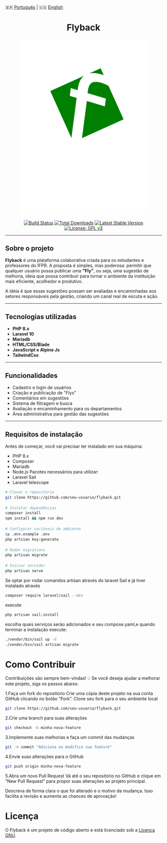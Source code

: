 🇧🇷 [Português](README.md) | 🇺🇸 [English](README.en.md)
<h1 align="center">Flyback</h1>

<p align="center">
  <img src="public/flybacklogo.png" width="400" alt="Flyback Logo">
</p>

<p align="center">
  <a href="https://github.com/laravel/framework/actions"><img src="https://github.com/laravel/framework/workflows/tests/badge.svg" alt="Build Status"></a>
  <a href="https://packagist.org/packages/laravel/framework"><img src="https://img.shields.io/packagist/dt/laravel/framework" alt="Total Downloads"></a>
  <a href="https://packagist.org/packages/laravel/framework"><img src="https://img.shields.io/packagist/v/laravel/framework" alt="Latest Stable Version"></a>
  <a href="https://www.gnu.org/licenses/gpl-3.0.html">
  <img src="https://img.shields.io/badge/license-GPLv3-blue.svg" alt="License: GPL v3">
</a>
</p>

---

##  Sobre o projeto

**Flyback** é uma plataforma colaborativa criada para os estudantes e professores do IFPR. A proposta é simples, mas poderosa: permitir que qualquer usuário possa publicar uma **"Fly"**, ou seja, uma sugestão de melhoria, ideia que possa contribuir para tornar o ambiente da instituição mais eficiente, acolhedor e produtivo.

A ideia é que essas sugestões possam ser avaliadas e encaminhadas aos setores responsáveis pela gestão, criando um canal real de escuta e ação.

---

##  Tecnologias utilizadas

- **PHP 8.x**
- **Laravel 10**
- **Mariadb**
- **HTML/CSS/Blade**
- **JavaScript e Alpine Js**
- **TailwindCss**

---

##  Funcionalidades

-  Cadastro e login de usuários
-  Criação e publicação de "Flys"
-  Comentários em sugestões
-  Sistema de filtragem e busca
-  Avaliação e encaminhamento para os departamentos
-  Área administrativa para gestão das sugestões

---

##  Requisitos de instalação

Antes de começar, você vai precisar ter instalado em sua máquina:

- PHP 8.x
- Composer
- Mariadb 
- Node.js 
Pacotes necessários para utilizar:
- Laravel Sail
- Laravel telescope

```bash
# Clonar o repositório
git clone https://github.com/seu-usuario/flyback.git

# Instalar dependências
composer install
npm install && npm run dev

# Configurar variáveis de ambiente
cp .env.example .env
php artisan key:generate

# Rodar migrations
php artisan migrate

# Iniciar servidor
php artisan serve
```
Se optar por rodar comandos artisan através do laravel Sail
e já tiver instalado através 
```bash
composer require laravel/sail --dev
```
execute 
```bash
php artisan sail:install
```
escolha quais serviços serão adicionados e seu compose.yaml,e quando terminar a instalação execute:
```bash
./vendor/bin/sail up -d
./vendor/bin/sail artisan migrate
```
# Como Contribuir
Contribuições são sempre bem-vindas! 💡
Se você deseja ajudar a melhorar este projeto, siga os passos abaixo:

1.Faça um fork do repositório
Crie uma cópia deste projeto na sua conta GitHub clicando no botão “Fork”.
Clone seu fork para o seu ambiente local
```bash
git clone https://github.com/seu-usuario/flyback.git
```
2.Crie uma branch para suas alterações
```bash
git checkout -b minha-nova-feature
```
3.Implemente suas melhorias e faça um commit das mudanças
```bash
git -m commit "Adiciona ou modifica sua feature"
```
4.Envie suas alterações para o GitHub
```bash
git push origin minha-nova-feature

```
5.Abra um novo Pull Request
Vá até o seu repositório no GitHub e clique em “New Pull Request” para propor suas alterações ao projeto principal.

Descreva de forma clara o que foi alterado e o motivo da mudança. Isso facilita a revisão e aumenta as chances de aprovação!
# Licença 
O Flyback é um projeto de código aberto e está licenciado  sob a [Licença GNU](https://www.gnu.org/licenses/gpl-3.0.html).


